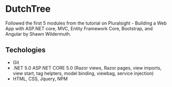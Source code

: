 # DutchTree

Followed the first 5 modules from the tutorial on Pluralsight - Building a Web App with ASP.NET core, MVC, Entity Framework Core, Bootstrap, and Angular by Shawn Wildermuth.

## Techologies
* Git
* .NET 5.0 ASP.NET CORE 5.0 (Razor views, Razor pages, view imports, view start, tag helpters, model binding, viewbag, service injection)
* HTML, CSS, Jquery, NPM 
